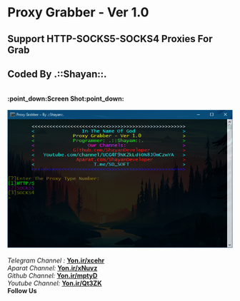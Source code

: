 # Proxy Grabber - Ver 1.0
## Support HTTP-SOCKS5-SOCKS4 Proxies For Grab
## Coded By .::Shayan::.
<br/>
<b style="font-size: 30;">:point_down:Screen Shot:point_down:</b><br/><br/>
<img src="https://github.com/ShayanDeveloper/Proxy-Grabber/blob/master/src/ScreenShot.png?raw=true"><br/><br/>
<i>Telegram Channel : </i><b><a href="https://Yon.ir/xcehr">Yon.ir/xcehr</a></b><br/>
<i>Aparat Channel: </i><b><a href="https://Yon.ir/xNuvz">Yon.ir/xNuvz</a></b><br/>
<i>Github Channel: </i><b><a href="https://Yon.ir/mptyD">Yon.ir/mptyD</a></b><br/>
<i>Youtube Channel: </i><b><a href="https://Yon.ir/Qt3ZK">Yon.ir/Qt3ZK</a></b><br/>
<b>Follow Us</b>
